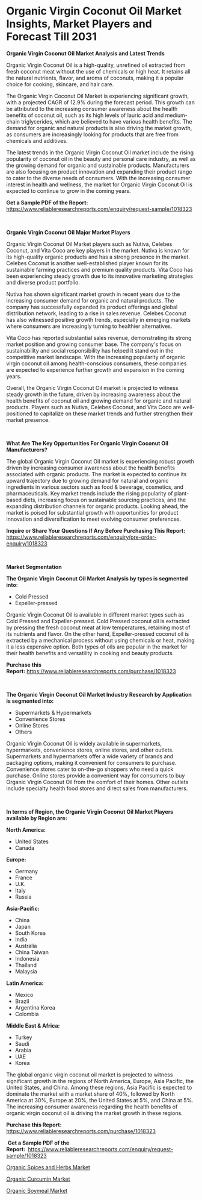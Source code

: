<p><h1>Organic Virgin Coconut Oil Market Insights, Market Players and Forecast Till 2031</h1></p><p><strong>Organic Virgin Coconut Oil Market Analysis and Latest Trends</strong></p>
<p><p>Organic Virgin Coconut Oil is a high-quality, unrefined oil extracted from fresh coconut meat without the use of chemicals or high heat. It retains all the natural nutrients, flavor, and aroma of coconuts, making it a popular choice for cooking, skincare, and hair care.</p><p>The Organic Virgin Coconut Oil Market is experiencing significant growth, with a projected CAGR of 12.9% during the forecast period. This growth can be attributed to the increasing consumer awareness about the health benefits of coconut oil, such as its high levels of lauric acid and medium-chain triglycerides, which are believed to have various health benefits. The demand for organic and natural products is also driving the market growth, as consumers are increasingly looking for products that are free from chemicals and additives.</p><p>The latest trends in the Organic Virgin Coconut Oil market include the rising popularity of coconut oil in the beauty and personal care industry, as well as the growing demand for organic and sustainable products. Manufacturers are also focusing on product innovation and expanding their product range to cater to the diverse needs of consumers. With the increasing consumer interest in health and wellness, the market for Organic Virgin Coconut Oil is expected to continue to grow in the coming years.</p></p>
<p><strong>Get a Sample PDF of the Report:&nbsp;</strong> <a href="https://www.reliableresearchreports.com/enquiry/request-sample/1018323">https://www.reliableresearchreports.com/enquiry/request-sample/1018323</a></p>
<p>&nbsp;</p>
<p><strong>Organic Virgin Coconut Oil Major Market Players</strong></p>
<p><p>Organic Virgin Coconut Oil Market players such as Nutiva, Celebes Coconut, and Vita Coco are key players in the market. Nutiva is known for its high-quality organic products and has a strong presence in the market. Celebes Coconut is another well-established player known for its sustainable farming practices and premium quality products. Vita Coco has been experiencing steady growth due to its innovative marketing strategies and diverse product portfolio.</p><p>Nutiva has shown significant market growth in recent years due to the increasing consumer demand for organic and natural products. The company has successfully expanded its product offerings and global distribution network, leading to a rise in sales revenue. Celebes Coconut has also witnessed positive growth trends, especially in emerging markets where consumers are increasingly turning to healthier alternatives.</p><p>Vita Coco has reported substantial sales revenue, demonstrating its strong market position and growing consumer base. The company's focus on sustainability and social responsibility has helped it stand out in the competitive market landscape. With the increasing popularity of organic virgin coconut oil among health-conscious consumers, these companies are expected to experience further growth and expansion in the coming years. </p><p>Overall, the Organic Virgin Coconut Oil market is projected to witness steady growth in the future, driven by increasing awareness about the health benefits of coconut oil and growing demand for organic and natural products. Players such as Nutiva, Celebes Coconut, and Vita Coco are well-positioned to capitalize on these market trends and further strengthen their market presence.</p></p>
<p>&nbsp;</p>
<p><strong>What Are The Key Opportunities For Organic Virgin Coconut Oil Manufacturers?</strong></p>
<p><p>The global Organic Virgin Coconut Oil market is experiencing robust growth driven by increasing consumer awareness about the health benefits associated with organic products. The market is expected to continue its upward trajectory due to growing demand for natural and organic ingredients in various sectors such as food & beverage, cosmetics, and pharmaceuticals. Key market trends include the rising popularity of plant-based diets, increasing focus on sustainable sourcing practices, and the expanding distribution channels for organic products. Looking ahead, the market is poised for substantial growth with opportunities for product innovation and diversification to meet evolving consumer preferences.</p></p>
<p><strong>Inquire or Share Your Questions If Any Before Purchasing This Report:</strong> <a href="https://www.reliableresearchreports.com/enquiry/pre-order-enquiry/1018323">https://www.reliableresearchreports.com/enquiry/pre-order-enquiry/1018323</a></p>
<p>&nbsp;</p>
<p><strong>Market Segmentation</strong></p>
<p><strong>The Organic Virgin Coconut Oil Market Analysis by types is segmented into:</strong></p>
<p><ul><li>Cold Pressed</li><li>Expeller-pressed</li></ul></p>
<p><p>Organic Virgin Coconut Oil is available in different market types such as Cold Pressed and Expeller-pressed. Cold Pressed coconut oil is extracted by pressing the fresh coconut meat at low temperatures, retaining most of its nutrients and flavor. On the other hand, Expeller-pressed coconut oil is extracted by a mechanical process without using chemicals or heat, making it a less expensive option. Both types of oils are popular in the market for their health benefits and versatility in cooking and beauty products.</p></p>
<p><strong>Purchase this Report:&nbsp;</strong><a href="https://www.reliableresearchreports.com/purchase/1018323">https://www.reliableresearchreports.com/purchase/1018323</a></p>
<p>&nbsp;</p>
<p><strong>The Organic Virgin Coconut Oil Market Industry Research by Application is segmented into:</strong></p>
<p><ul><li>Supermarkets & Hypermarkets</li><li>Convenience Stores</li><li>Online Stores</li><li>Others</li></ul></p>
<p><p>Organic Virgin Coconut Oil is widely available in supermarkets, hypermarkets, convenience stores, online stores, and other outlets. Supermarkets and hypermarkets offer a wide variety of brands and packaging options, making it convenient for consumers to purchase. Convenience stores cater to on-the-go shoppers who need a quick purchase. Online stores provide a convenient way for consumers to buy Organic Virgin Coconut Oil from the comfort of their homes. Other outlets include specialty health food stores and direct sales from manufacturers.</p></p>
<p>&nbsp;</p>
<p><strong>In terms of Region, the Organic Virgin Coconut Oil Market Players available by Region are:</strong></p>
<p>
    <p> <strong> North America: </strong>
        <ul>
            <li>United States</li>
            <li>Canada</li>
        </ul>
        </p> 
    <p> <strong> Europe: </strong>
        <ul>
            <li>Germany</li>
            <li>France</li>
            <li>U.K.</li>
            <li>Italy</li>
            <li>Russia</li>
        </ul>
        </p> 
    <p> <strong> Asia-Pacific: </strong>
        <ul>
            <li>China</li>
            <li>Japan</li>
            <li>South Korea</li>
            <li>India</li>
            <li>Australia</li>
            <li>China Taiwan</li>
            <li>Indonesia</li>
            <li>Thailand</li>
            <li>Malaysia</li>
        </ul>
        </p> 
    <p> <strong> Latin America: </strong>
        <ul>
            <li>Mexico</li>
            <li>Brazil</li>
            <li>Argentina Korea</li>
            <li>Colombia</li>
        </ul>
        </p> 
    <p> <strong> Middle East & Africa: </strong>
        <ul>
            <li>Turkey</li>
            <li>Saudi</li>
            <li>Arabia</li>
            <li>UAE</li>
            <li>Korea</li>
        </ul>
    </p>
    </p>
<p><p>The global organic virgin coconut oil market is projected to witness significant growth in the regions of North America, Europe, Asia Pacific, the United States, and China. Among these regions, Asia Pacific is expected to dominate the market with a market share of 40%, followed by North America at 30%, Europe at 20%, the United States at 5%, and China at 5%. The increasing consumer awareness regarding the health benefits of organic virgin coconut oil is driving the market growth in these regions.</p></p>
<p><strong>Purchase this Report: </strong><a href="https://www.reliableresearchreports.com/purchase/1018323">https://www.reliableresearchreports.com/purchase/1018323</a></p>
<p>&nbsp;<strong>Get a Sample PDF of the Report:&nbsp;&nbsp;</strong><a href="https://www.reliableresearchreports.com/enquiry/request-sample/1018323">https://www.reliableresearchreports.com/enquiry/request-sample/1018323</a></p>
<p><strong></strong></p>
<p><p><a href="https://github.com/nicholepatriciadoylenwnrjr0/Market-Research-Report-List-1/blob/main/organic-spices-and-herbs-market.md">Organic Spices and Herbs Market</a></p><p><a href="https://github.com/wwwkeltoum/Market-Research-Report-List-2/blob/main/organic-curcumin-market.md">Organic Curcumin Market</a></p><p><a href="https://github.com/gamblestampleyjenny50m5sl6/Market-Research-Report-List-1/blob/main/organic-soymeal-market.md">Organic Soymeal Market</a></p></p>